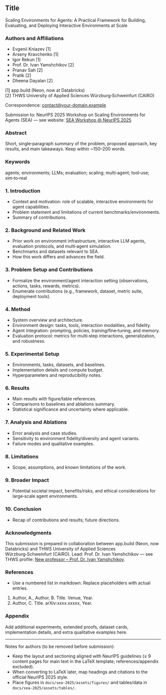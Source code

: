 ## Title
Scaling Environments for Agents: A Practical Framework for Building, Evaluating, and Deploying Interactive Environments at Scale

### Authors and Affiliations
- Evgenii Kniazev [1]
- Arseny Kravchenko [1]
- Igor Rekun [1]
- Prof. Dr. Ivan Yamshchikov [2]
- Pranav Sah [2]
- Pratik [2]
- Dheena Dayalan [2]

[1] app.build (Neon, now at Databricks)  
[2] THWS University of Applied Sciences Würzburg‑Schweinfurt (CAIRO)

Correspondence: <contact@your-domain.example>

Submission to: NeurIPS 2025 Workshop on Scaling Environments for Agents (SEA) — see website: [SEA Workshop @ NeurIPS 2025](https://sea-workshop.github.io/)

### Abstract
Short, single‑paragraph summary of the problem, proposed approach, key results, and main takeaways. Keep within ~150–200 words.

### Keywords
agents; environments; LLMs; evaluation; scaling; multi‑agent; tool‑use; sim‑to‑real

### 1. Introduction
- Context and motivation: role of scalable, interactive environments for agent capabilities.  
- Problem statement and limitations of current benchmarks/environments.  
- Summary of contributions.

### 2. Background and Related Work
- Prior work on environment infrastructure, interactive LLM agents, evaluation protocols, and multi‑agent simulation.  
- Benchmarks and datasets relevant to SEA.  
- How this work differs and advances the field.

### 3. Problem Setup and Contributions
- Formalize the environment/agent interaction setting (observations, actions, tasks, rewards, metrics).  
- Enumerate contributions (e.g., framework, dataset, metric suite, deployment tools).

### 4. Method
- System overview and architecture.  
- Environment design: tasks, tools, interaction modalities, and fidelity.  
- Agent integration: prompting, policies, training/fine‑tuning, and memory.  
- Evaluation protocol: metrics for multi‑step interactions, generalization, and robustness.

### 5. Experimental Setup
- Environments, tasks, datasets, and baselines.  
- Implementation details and compute budget.  
- Hyperparameters and reproducibility notes.

### 6. Results
- Main results with figure/table references.  
- Comparisons to baselines and ablations summary.  
- Statistical significance and uncertainty where applicable.

### 7. Analysis and Ablations
- Error analysis and case studies.  
- Sensitivity to environment fidelity/diversity and agent variants.  
- Failure modes and qualitative examples.

### 8. Limitations
- Scope, assumptions, and known limitations of the work.

### 9. Broader Impact
- Potential societal impact, benefits/risks, and ethical considerations for large‑scale agent environments.

### 10. Conclusion
- Recap of contributions and results; future directions.

### Acknowledgments
This submission is prepared in collaboration between app.build (Neon, now Databricks) and THWS University of Applied Sciences Würzburg‑Schweinfurt (CAIRO). Lead: Prof. Dr. Ivan Yamshchikov — see THWS profile: [New professor – Prof. Dr. Ivan Yamshchikov](https://www.thws.de/en/research/institutes/cairo/releases/thema/new-professor-prof-dr-ivan-yamshchikov/).

### References
- Use a numbered list in markdown. Replace placeholders with actual entries.  
1. Author, A., Author, B. Title. Venue, Year.  
2. Author, C. Title. arXiv:xxxx.xxxxx, Year.

### Appendix
Add additional experiments, extended proofs, dataset cards, implementation details, and extra qualitative examples here.

---

Notes for authors (to be removed before submission):
- Keep the layout and sectioning aligned with NeurIPS guidelines (≤ 9 content pages for main text in the LaTeX template; references/appendix excluded).  
- When converting to LaTeX later, map headings and citations to the official NeurIPS 2025 style.  
- Place figures in `docs/sea-2025/assets/figures/` and tables/data in `docs/sea-2025/assets/tables/`.


